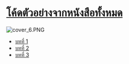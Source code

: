 # [โค้ดตัวอย่างจากหนังสือทั้งหมด]( https://www.se-ed.com/product/พัฒนาเว็บแอปพลิเคชั่นด้วย-JavaScript.aspx?no=9786160825394)
![cover_6.PNG](https://github.com/adminho/javascript/tree/master/images/cover_6.PNG)


* [บทที่ 1](Chapter1.md)
* [บทที่ 2](Chapter2.md)
* [บทที่ 3](Chapter3.md)


